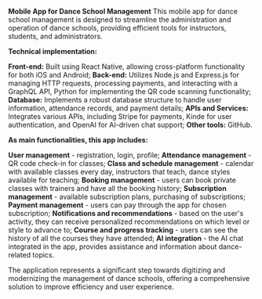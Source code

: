 **Mobile App for Dance School Management** 
This mobile app for dance school management is designed to streamline the administration and operation of dance schools, providing efficient tools for instructors, students, and administrators.


**Technical implementation:**

**Front-end:** Built using React Native, allowing cross-platform functionality for both iOS and Android;
**Back-end:** Utilizes Node.js and Express.js for managing HTTP requests, processing payments, and interacting with a GraphQL API, Python for implementing the QR code scanning functionality;
**Database:** Implements a robust database structure to handle user information, attendance records, and payment details;
**APIs and Services:** Integrates various APIs, including Stripe for payments, Kinde for user authentication, and OpenAI for AI-driven chat support;
**Other tools:** GitHub.

**As main functionalities, this app includes:**

**User management** - registration, login, profile;
**Attendance management** - QR code check-in for classes;
**Class and schedule management** - calendar with available classes every day, instructors that teach, dance styles available for teaching;
**Booking management** - users can book private classes with trainers and have all the booking history;
**Subscription management** - available subscription plans, purchasing of subscriptions;
**Payment management** - users can pay through the app for chosen subscription;
**Notifications and recommendations** - based on the user's activity, they can receive personalized recommendations on which level or style to advance to;
**Course and progress tracking** - users can see the history of all the courses they have attended;
**AI integration** - the AI chat integrated in the app, provides assistance and information about dance-related topics.

The application represents a significant step towards digitizing and modernizing the management of dance schools, offering a comprehensive solution to improve efficiency and user experience.
